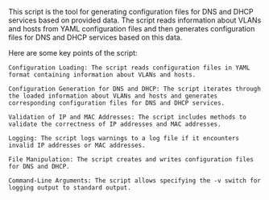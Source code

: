 This script is the tool for generating configuration files for DNS and DHCP services based on provided data. The script reads information 
about VLANs and hosts from YAML configuration files and then generates configuration files for DNS and DHCP services based on this data.

Here are some key points of the script:

    Configuration Loading: The script reads configuration files in YAML format containing information about VLANs and hosts.

    Configuration Generation for DNS and DHCP: The script iterates through the loaded information about VLANs and hosts and generates corresponding configuration files for DNS and DHCP services.

    Validation of IP and MAC Addresses: The script includes methods to validate the correctness of IP addresses and MAC addresses.

    Logging: The script logs warnings to a log file if it encounters invalid IP addresses or MAC addresses.

    File Manipulation: The script creates and writes configuration files for DNS and DHCP.

    Command-Line Arguments: The script allows specifying the -v switch for logging output to standard output.
